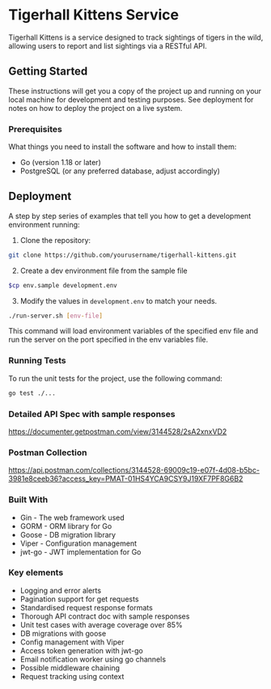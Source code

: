 # Tigerhall Kittens Service

Tigerhall Kittens is a service designed to track sightings of tigers in the wild, allowing users to report and list
sightings via a RESTful API.

## Getting Started

These instructions will get you a copy of the project up and running on your local machine for development and testing
purposes. See deployment for notes on how to deploy the project on a live system.

### Prerequisites

What things you need to install the software and how to install them:

- Go (version 1.18 or later)
- PostgreSQL (or any preferred database, adjust accordingly)

## Deployment

A step by step series of examples that tell you how to get a development environment running:

1. Clone the repository:

```sh
git clone https://github.com/yourusername/tigerhall-kittens.git
```

2. Create a dev environment file from the sample file

 ```sh
 $cp env.sample development.env
 ```

3. Modify the values in `development.env` to match your needs.

```sh
./run-server.sh [env-file]
```

This command will load environment variables of the specified env file and run the server on the port specified in the
env variables file.

### Running Tests

To run the unit tests for the project, use the following command:

```sh
go test ./...
```

### Detailed API Spec with sample responses

https://documenter.getpostman.com/view/3144528/2sA2xnxVD2

### Postman Collection

https://api.postman.com/collections/3144528-69009c19-e07f-4d08-b5bc-3981e8ceeb36?access_key=PMAT-01HS4YCA9CSY9J19XF7PF8G6B2

### Built With

- Gin - The web framework used
- GORM - ORM library for Go
- Goose - DB migration library
- Viper - Configuration management
- jwt-go - JWT implementation for Go

### Key elements

- Logging and error alerts
- Pagination support for get requests
- Standardised request response formats
- Thorough API contract doc with sample responses
- Unit test cases with average coverage over 85%
- DB migrations with goose
- Config management with Viper
- Access token generation with jwt-go
- Email notification worker using go channels
- Possible middleware chaining
- Request tracking using context
